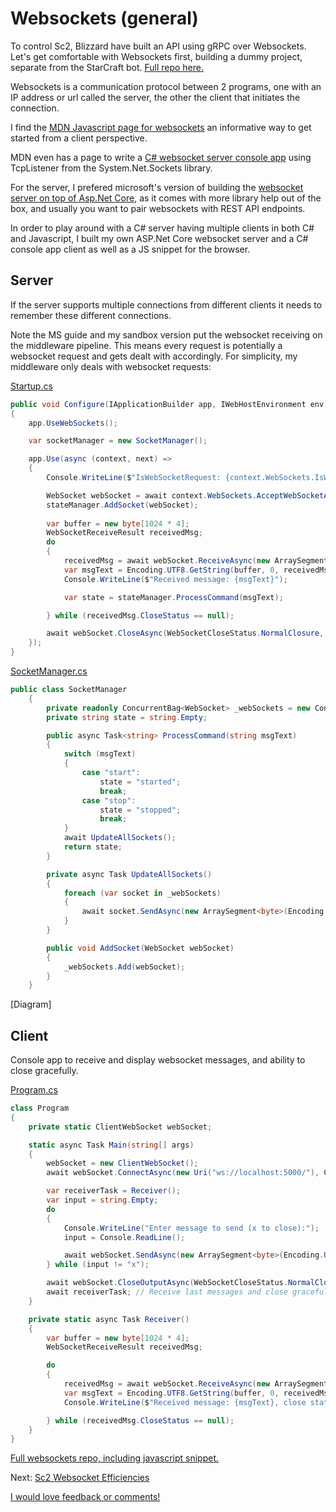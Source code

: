 # Websockets (general)
To control Sc2, Blizzard have built an API using gRPC over Websockets. Let's get comfortable with Websockets first, building a dummy project, separate from the StarCraft bot. [Full repo here.](https://github.com/meselgroth/websockets-sandbox)

Websockets is a communication protocol between 2 programs, one with an IP address or url called the server, the other the client that initiates the connection.

I find the [MDN Javascript page for websockets](https://developer.mozilla.org/en-US/docs/Web/API/WebSocket) an informative way to get started from a client perspective.

MDN even has a page to write a [C# websocket server console app](https://developer.mozilla.org/en-US/docs/Web/API/WebSockets_API/Writing_WebSocket_server) using TcpListener from the System.Net.Sockets library.

For the server, I prefered microsoft's version of building the [websocket server on top of Asp.Net Core](https://docs.microsoft.com/en-us/aspnet/core/fundamentals/websockets?view=aspnetcore-3.1), as it comes with more library help out of the box, and usually you want to pair websockets with REST API endpoints.

In order to play around with a C# server having multiple clients in both C# and Javascript, I built my own ASP.Net Core websocket server and a C# console app client as well as a JS snippet for the browser.

## Server
If the server supports multiple connections from different clients it needs to remember these different connections.

Note the MS guide and my sandbox version put the websocket receiving on the middleware pipeline. This means every request is potentially a websocket request and gets dealt with accordingly. For simplicity, my middleware only deals with websocket requests:

[Startup.cs](https://github.com/meselgroth/websockets-sandbox/blob/master/server/Startup.cs)
```csharp
public void Configure(IApplicationBuilder app, IWebHostEnvironment env)
{
    app.UseWebSockets();

    var socketManager = new SocketManager();

    app.Use(async (context, next) =>
    {
        Console.WriteLine($"IsWebSocketRequest: {context.WebSockets.IsWebSocketRequest}");

        WebSocket webSocket = await context.WebSockets.AcceptWebSocketAsync();
        stateManager.AddSocket(webSocket);
        
        var buffer = new byte[1024 * 4];
        WebSocketReceiveResult receivedMsg;
        do
        {
            receivedMsg = await webSocket.ReceiveAsync(new ArraySegment<byte>(buffer), CancellationToken.None);
            var msgText = Encoding.UTF8.GetString(buffer, 0, receivedMsg.Count);
            Console.WriteLine($"Received message: {msgText}");

            var state = stateManager.ProcessCommand(msgText);

        } while (receivedMsg.CloseStatus == null);

        await webSocket.CloseAsync(WebSocketCloseStatus.NormalClosure, "ok", CancellationToken.None);
    });
}
```

[SocketManager.cs](https://github.com/meselgroth/websockets-sandbox/blob/master/server/SocketManager.cs)
```csharp
public class SocketManager
    {
        private readonly ConcurrentBag<WebSocket> _webSockets = new ConcurrentBag<WebSocket>();
        private string state = string.Empty;

        public async Task<string> ProcessCommand(string msgText)
        {
            switch (msgText)
            {
                case "start":
                    state = "started";
                    break;
                case "stop":
                    state = "stopped";
                    break;
            }
            await UpdateAllSockets();
            return state;
        }

        private async Task UpdateAllSockets()
        {
            foreach (var socket in _webSockets)
            {
                await socket.SendAsync(new ArraySegment<byte>(Encoding.UTF8.GetBytes(state)), WebSocketMessageType.Text, true, CancellationToken.None);
            }
        }

        public void AddSocket(WebSocket webSocket)
        {
            _webSockets.Add(webSocket);
        }
    }
```
[Diagram]

## Client
Console app to receive and display websocket messages, and ability to close gracefully.

[Program.cs](https://github.com/meselgroth/websockets-sandbox/blob/master/csharpclient/Program.cs)
```csharp
class Program
{
    private static ClientWebSocket webSocket;

    static async Task Main(string[] args)
    {
        webSocket = new ClientWebSocket();
        await webSocket.ConnectAsync(new Uri("ws://localhost:5000/"), CancellationToken.None);

        var receiverTask = Receiver();
        var input = string.Empty;
        do
        {
            Console.WriteLine("Enter message to send (x to close):");
            input = Console.ReadLine();

            await webSocket.SendAsync(new ArraySegment<byte>(Encoding.UTF8.GetBytes(input)), WebSocketMessageType.Text, true, CancellationToken.None);
        } while (input != "x");

        await webSocket.CloseOutputAsync(WebSocketCloseStatus.NormalClosure, "ok", CancellationToken.None);
        await receiverTask; // Receive last messages and close gracefully
    }

    private static async Task Receiver()
    {
        var buffer = new byte[1024 * 4];
        WebSocketReceiveResult receivedMsg;

        do
        {
            receivedMsg = await webSocket.ReceiveAsync(new ArraySegment<byte>(buffer), CancellationToken.None);
            var msgText = Encoding.UTF8.GetString(buffer, 0, receivedMsg.Count);
            Console.WriteLine($"Received message: {msgText}, close status: {receivedMsg.CloseStatus}");

        } while (receivedMsg.CloseStatus == null);
    }
}
```

[Full websockets repo, including javascript snippet.](https://github.com/meselgroth/websockets-sandbox)

Next: [Sc2 Websocket Efficiencies](websockets_sc2.md)

[I would love feedback or comments!](https://github.com/meselgroth/Starcraft2Bot/issues/8)
